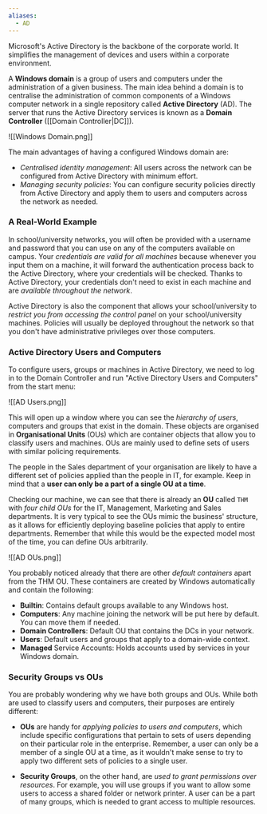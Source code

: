 ```yaml
---
aliases:
  - AD
---
```


Microsoft's Active Directory is the backbone of the corporate world. It simplifies the management of devices and users within a corporate environment.

A **Windows domain** is a group of users and computers under the administration of a given business. The main idea behind a domain is to centralise the administration of common components of a Windows computer network in a single repository called **Active Directory** (AD). The server that runs the Active Directory services is known as a **Domain Controller** ([[Domain Controller|DC]]).

![[Windows Domain.png]]

The main advantages of having a configured Windows domain are:

- *Centralised identity management*: All users across the network can be configured from Active Directory with minimum effort.
- *Managing security policies*: You can configure security policies directly from Active Directory and apply them to users and computers across the network as needed.

### A Real-World Example

In school/university networks, you will often be provided with a username and password that you can use on any of the computers available on campus. Your *credentials are valid for all machines* because whenever you input them on a machine, it will forward the authentication process back to the Active Directory, where your credentials will be checked. Thanks to Active Directory, your credentials don't need to exist in each machine and are *available throughout the network*.

Active Directory is also the component that allows your school/university to *restrict you from accessing the control panel* on your school/university machines. Policies will usually be deployed throughout the network so that you don't have administrative privileges over those computers.

### Active Directory Users and Computers

To configure users, groups or machines in Active Directory, we need to log in to the Domain Controller and run "Active Directory Users and Computers" from the start menu:

![[AD Users.png]]

This will open up a window where you can see the *hierarchy of users*, computers and groups that exist in the domain. These objects are organised in **Organisational Units** (OUs) which are container objects that allow you to classify users and machines. OUs are mainly used to define sets of users with similar policing requirements. 

The people in the Sales department of your organisation are likely to have a different set of policies applied than the people in IT, for example. Keep in mind that a **user can only be a part of a single OU at a time**.

Checking our machine, we can see that there is already an **OU** called `THM` with *four child OUs* for the IT, Management, Marketing and Sales departments. It is very typical to see the OUs mimic the business' structure, as it allows for efficiently deploying baseline policies that apply to entire departments. Remember that while this would be the expected model most of the time, you can define OUs arbitrarily.

![[AD OUs.png]]


You probably noticed already that there are other *default containers* apart from the THM OU. These containers are created by Windows automatically and contain the following:

- **Builtin**: Contains default groups available to any Windows host.
- **Computers**: Any machine joining the network will be put here by default. You can move them if needed.
- **Domain Controllers**: Default OU that contains the DCs in your network.
- **Users**: Default users and groups that apply to a domain-wide context.
- **Managed** Service Accounts: Holds accounts used by services in your Windows domain.

### Security Groups vs OUs

You are probably wondering why we have both groups and OUs. While both are used to classify users and computers, their purposes are entirely different:

- **OUs** are handy for *applying policies to users and computers*, which include specific configurations that pertain to sets of users depending on their particular role in the enterprise. Remember, a user can only be a member of a single OU at a time, as it wouldn't make sense to try to apply two different sets of policies to a single user.
  
- **Security Groups**, on the other hand, are *used to grant permissions over resources*. For example, you will use groups if you want to allow some users to access a shared folder or network printer. A user can be a part of many groups, which is needed to grant access to multiple resources.
